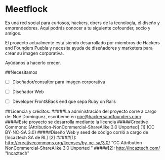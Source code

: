 Meetflock
================================
Es una red social para curiosos, hackers, doers de la tecnología, el diseño y emprendedores.
Aquí podrás conocer a tu siguiente cofounder, socio y amigos.

El proyecto actualmente está siendo desarrollado por miembros de Hackers and Founders Puebla y necesita ayuda de diseñadores y marketers para crear su imagen corporativa.


Ayúdanos a hacerlo crecer.







##Necesitamos
- [ ] Diseñador/consultor para imagen corporativa
- [ ] Diseñador Web
- [ ] Developer Front&Back end que sepa Ruby on Rails





##Licencia y créditos:
#####La administración del proyecto corre a cargo de: Noé Domínguez, escribeme en noe@hackersandfounders.com
#####Este proyecto se desarrolla mediante la licencia
#####Creative Commons: [Attribution-NonCommercial-ShareAlike 3.0 Unported] [1] (CC BY-NC-SA 3.0)
#####Diseño Web y seed de código corrió a cargo de [Incaztech SA de RL] [2]
#####[1]: http://creativecommons.org/licenses/by-nc-sa/3.0/     "CC Attribution-NonCommercial-ShareAlike 3.0 Unported "
#####[2]: http://incaztech.com/        "Incaztech"

